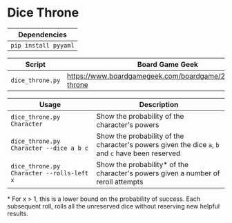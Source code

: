 # Dice Throne

| Dependencies         |
| ---                  |
| `pip install pyyaml` |

| Script           | Board Game Geek                                            |
| ---              | ---                                                        |
| `dice_throne.py` | https://www.boardgamegeek.com/boardgame/268201/dice-throne |

| Usage                                     | Description                                                                                       |
| ---                                       | ---                                                                                               |
| `dice_throne.py Character`                | Show the probability of the character's powers                                                    |
| `dice_throne.py Character --dice a b c`   | Show the probability of the character's powers given the dice `a`, `b` and `c` have been reserved |
| `dice_throne.py Character --rolls-left x` | Show the probability* of the character's powers given a number of reroll attempts                 |

\* For x > 1, this is a lower bound on the probability of success. Each subsequent roll, rolls all the unreserved dice without reserving new helpful results.
